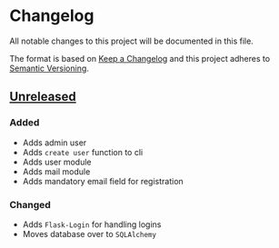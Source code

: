 Changelog
=========
All notable changes to this project will be documented in this file.

The format is based on [Keep a Changelog](http://keepachangelog.com/en/1.0.0/)
and this project adheres to [Semantic Versioning](http://semver.org/spec/v2.0.0.html).

[Unreleased](https://github.com/jshwi/jss/compare/v0.1.0...HEAD)
------------------------------------------------------------------------
### Added
- Adds admin user
- Adds `create user` function to cli
- Adds user module
- Adds mail module
- Adds mandatory email field for registration

### Changed
- Adds `Flask-Login` for handling logins
- Moves database over to `SQLAlchemy`
